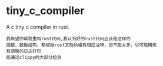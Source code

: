 # tiny_c_compiler
A c tiny c compiler in rust. 

```
我希望你帮我重构rust代码,我认为好的rust代码应该是这样的
函数，数据结构，都根据rust文档风格有相应注释，但不能太多，尽可能精炼
有清晰的日志打印
能通过clippy的大部分检测
```
